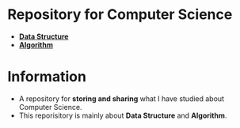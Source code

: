 # Repository for Computer Science
- [**Data Structure**](Data_Structure)
- [**Algorithm**](Algorithm)

# Information
- A repository for **storing and sharing** what I have studied about Computer Science.
- This reporisitory is mainly about **Data Structure** and **Algorithm**.
